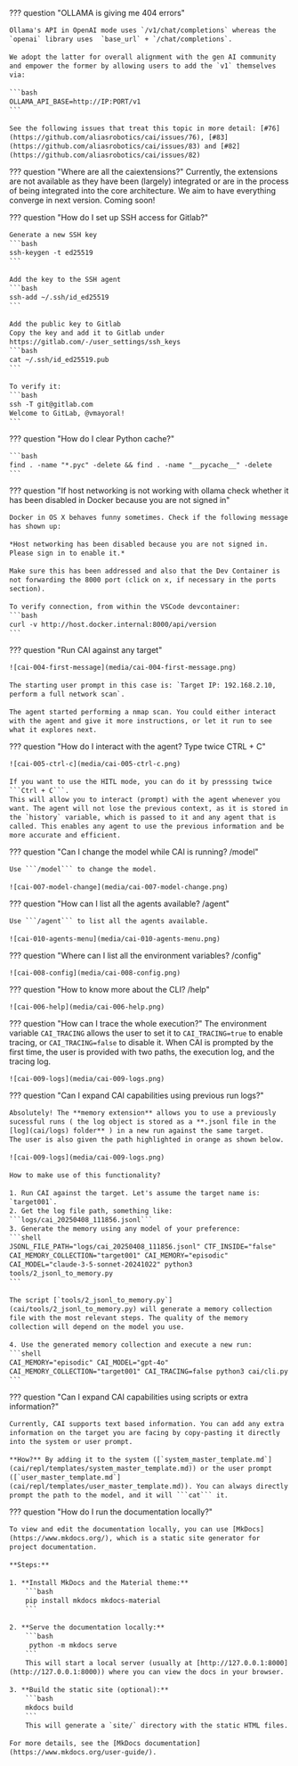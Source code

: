 ??? question "OLLAMA is giving me 404 errors"

    Ollama's API in OpenAI mode uses `/v1/chat/completions` whereas the `openai` library uses  `base_url` + `/chat/completions`.
    
    We adopt the latter for overall alignment with the gen AI community and empower the former by allowing users to add the `v1` themselves via:
    
    ```bash
    OLLAMA_API_BASE=http://IP:PORT/v1
    ```
    
    See the following issues that treat this topic in more detail: [#76](https://github.com/aliasrobotics/cai/issues/76), [#83](https://github.com/aliasrobotics/cai/issues/83) and [#82](https://github.com/aliasrobotics/cai/issues/82)


??? question "Where are all the caiextensions?"
    Currently, the extensions are not available as they have been (largely) integrated or are in the process of being integrated into the core architecture. We aim to have everything converge in next version. Coming soon!

??? question "How do I set up SSH access for Gitlab?"

    Generate a new SSH key
    ```bash
    ssh-keygen -t ed25519
    ```
    
    Add the key to the SSH agent
    ```bash
    ssh-add ~/.ssh/id_ed25519
    ```
    
    Add the public key to Gitlab
    Copy the key and add it to Gitlab under https://gitlab.com/-/user_settings/ssh_keys
    ```bash
    cat ~/.ssh/id_ed25519.pub
    ```
    
    To verify it:
    ```bash
    ssh -T git@gitlab.com
    Welcome to GitLab, @vmayoral!
    ```

??? question "How do I clear Python cache?"

    ```bash
    find . -name "*.pyc" -delete && find . -name "__pycache__" -delete
    ```

??? question "If host networking is not working with ollama check whether it has been disabled in Docker because you are not signed in"

    Docker in OS X behaves funny sometimes. Check if the following message has shown up:
    
    *Host networking has been disabled because you are not signed in. Please sign in to enable it.*
    
    Make sure this has been addressed and also that the Dev Container is not forwarding the 8000 port (click on x, if necessary in the ports section).
    
    To verify connection, from within the VSCode devcontainer:
    ```bash
    curl -v http://host.docker.internal:8000/api/version
    ```

??? question "Run CAI against any target"

    ![cai-004-first-message](media/cai-004-first-message.png)
    
    The starting user prompt in this case is: `Target IP: 192.168.2.10, perform a full network scan`.
    
    The agent started performing a nmap scan. You could either interact with the agent and give it more instructions, or let it run to see what it explores next.

??? question "How do I interact with the agent? Type twice CTRL + C"

    ![cai-005-ctrl-c](media/cai-005-ctrl-c.png)
    
    If you want to use the HITL mode, you can do it by presssing twice ```Ctrl + C```.
    This will allow you to interact (prompt) with the agent whenever you want. The agent will not lose the previous context, as it is stored in the `history` variable, which is passed to it and any agent that is called. This enables any agent to use the previous information and be more accurate and efficient.

??? question "Can I change the model while CAI is running? /model"

    Use ```/model``` to change the model.
    
    ![cai-007-model-change](media/cai-007-model-change.png)

??? question "How can I list all the agents available? /agent"

    Use ```/agent``` to list all the agents available.
    
    ![cai-010-agents-menu](media/cai-010-agents-menu.png)

??? question "Where can I list all the environment variables? /config"

    ![cai-008-config](media/cai-008-config.png)

??? question "How to know more about the CLI? /help"

    ![cai-006-help](media/cai-006-help.png)

??? question "How can I trace the whole execution?"
    The environment variable `CAI_TRACING` allows the user to set it to `CAI_TRACING=true` to enable tracing, or `CAI_TRACING=false` to disable it.
    When CAI is prompted by the first time, the user is provided with two paths, the execution log, and the tracing log.
    
    ![cai-009-logs](media/cai-009-logs.png)

??? question "Can I expand CAI capabilities using previous run logs?"

    Absolutely! The **memory extension** allows you to use a previously sucessful runs ( the log object is stored as a **.jsonl file in the [log](cai/logs) folder** ) in a new run against the same target.
    The user is also given the path highlighted in orange as shown below.
    
    ![cai-009-logs](media/cai-009-logs.png)
    
    How to make use of this functionality?
    
    1. Run CAI against the target. Let's assume the target name is: `target001`.
    2. Get the log file path, something like: ```logs/cai_20250408_111856.jsonl```
    3. Generate the memory using any model of your preference:
    ```shell 
    JSONL_FILE_PATH="logs/cai_20250408_111856.jsonl" CTF_INSIDE="false" CAI_MEMORY_COLLECTION="target001" CAI_MEMORY="episodic" CAI_MODEL="claude-3-5-sonnet-20241022" python3 tools/2_jsonl_to_memory.py 
    ```
    
    The script [`tools/2_jsonl_to_memory.py`](cai/tools/2_jsonl_to_memory.py) will generate a memory collection file with the most relevant steps. The quality of the memory collection will depend on the model you use.
    
    4. Use the generated memory collection and execute a new run:
    ```shell 
    CAI_MEMORY="episodic" CAI_MODEL="gpt-4o" CAI_MEMORY_COLLECTION="target001" CAI_TRACING=false python3 cai/cli.py
    ```

??? question "Can I expand CAI capabilities using scripts or extra information?"

    Currently, CAI supports text based information. You can add any extra information on the target you are facing by copy-pasting it directly into the system or user prompt.
    
    **How?** By adding it to the system ([`system_master_template.md`](cai/repl/templates/system_master_template.md)) or the user prompt ([`user_master_template.md`](cai/repl/templates/user_master_template.md)). You can always directly prompt the path to the model, and it will ```cat``` it.

??? question "How do I run the documentation locally?"

    To view and edit the documentation locally, you can use [MkDocs](https://www.mkdocs.org/), which is a static site generator for project documentation.
    
    **Steps:**
    
    1. **Install MkDocs and the Material theme:**
        ```bash
        pip install mkdocs mkdocs-material
        ```
    
    2. **Serve the documentation locally:**
        ```bash
         python -m mkdocs serve
        ```
        This will start a local server (usually at [http://127.0.0.1:8000](http://127.0.0.1:8000)) where you can view the docs in your browser.
    
    3. **Build the static site (optional):**
        ```bash
        mkdocs build
        ```
        This will generate a `site/` directory with the static HTML files.
    
    For more details, see the [MkDocs documentation](https://www.mkdocs.org/user-guide/).

